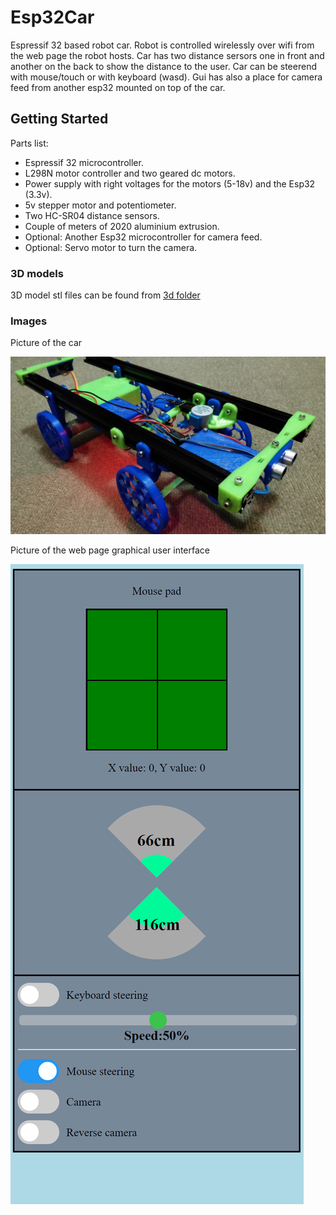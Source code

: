 # Esp32Car

Espressif 32 based robot car. Robot is controlled wirelessly over wifi from the web 
page the robot hosts. Car has two distance sersors one in front and another on the back to
show the distance to the user. Car can be steerend with mouse/touch or with keyboard (wasd).
Gui has also a place for camera feed from another esp32 mounted on top of the car.

## Getting Started

Parts list:
- Espressif 32 microcontroller.
- L298N motor controller and two geared dc motors.
- Power supply with right voltages for the motors (5-18v) and the Esp32 (3.3v).
- 5v stepper motor and potentiometer.
- Two HC-SR04 distance sensors.
- Couple of meters of 2020 aluminium extrusion.
- Optional: Another Esp32 microcontroller for camera feed.
- Optional: Servo motor to turn the camera.

### 3D models
3D model stl files can be found from [3d folder](/3d)

### Images

Picture of the car

![Car picture](/images/Car.jpg)

Picture of the web page graphical user interface

![Gui image](/images/Gui.png)